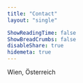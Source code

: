 ```yaml
---
title: "Contact"
layout: "single"

ShowReadingTime: false
ShowBreadCrumbs: false
disableShare: true
hidemeta: true
---
```


Wien, Österreich
